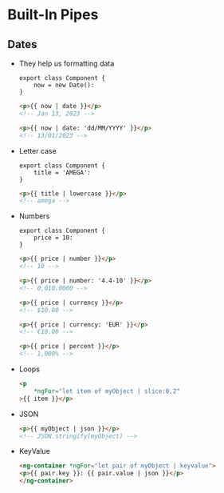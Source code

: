# Built-In Pipes

## Dates

-   They help us formatting data

    ```Ts
    export class Component {
        now = new Date():
    }
    ```

    ```HTML
    <p>{{ now | date }}</p>
    <!-- Jan 13, 2023 -->
    ```

    ```HTML
    <p>{{ now | date: 'dd/MM/YYYY' }}</p>
    <!-- 13/01/2023 -->
    ```

-   Letter case

    ```Ts
    export class Component {
        title = 'AMEGA':
    }
    ```

    ```HTML
    <p>{{ title | lowercase }}</p>
    <!-- amega -->
    ```

-   Numbers

    ```Ts
    export class Component {
        price = 10:
    }
    ```

    ```HTML
    <p>{{ price | number }}</p>
    <!-- 10 -->
    ```

    ```HTML
    <p>{{ price | number: '4.4-10' }}</p>
    <!-- 0,010.0000 -->
    ```

    ```HTML
    <p>{{ price | currency }}</p>
    <!-- $10.00 -->
    ```

    ```HTML
    <p>{{ price | currency: 'EUR' }}</p>
    <!-- €10.00 -->
    ```

    ```HTML
    <p>{{ price | percent }}</p>
    <!-- 1,000% -->
    ```

-   Loops

    ```HTML
    <p
        *ngFor="let item of myObject | slice:0,2"
    >{{ item }}</p>
    ```

-   JSON

    ```HTML
    <p>{{ myObject | json }}</p>
    <!-- JSON.stringify(myObject) -->
    ```

-   KeyValue
    ```HTML
    <ng-container *ngFor="let pair of myObject | keyvalue">
    <p>{{ pair.key }}: {{ pair.value | json }}</p>
    </ng-container>
    ```
